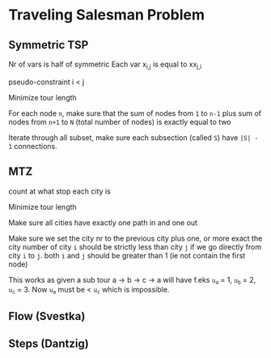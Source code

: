 # Traveling Salesman Problem

## Symmetric TSP

Nr of vars is half of symmetric
Each var x<sub>i,j</sub> is equal to xx<sub>j,i</sub>

pseudo-constraint i < j

Minimize tour length

For each node `n`, make sure that the sum of nodes from `1` to `n-1` plus sum of nodes from `n+1` to `N` (total number of nodes) is exactly equal to two

Iterate through all subset, make sure each subsection (called `S`) have `|S| - 1` connections.

## MTZ

count at what stop each city is

Minimize tour length

Make sure all cities have exactly one path in and one out

Make sure we set the city nr to the previous city plus one, or more exact the city number of city `i` should be strictly less than city `j` if we go directly from city `i` to `j`. both `i` and `j` should be greater than 1 (ie not contain the first node)

This works as given a sub tour a -> b -> c -> a will have f.eks <code>u<sub>a</sub></code> = 1, <code>u<sub>b</sub></code> = 2, <code>u<sub>c</sub></code> = 3. Now <code>u<sub>a</sub></code> must be < <code>u<sub>c</sub></code> which is impossible.

## Flow (Svestka)

## Steps (Dantzig)